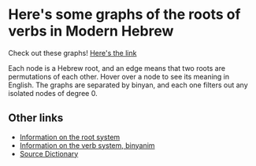 # Here's some graphs of the roots of verbs in Modern Hebrew
Check out these graphs! [Here's the link](html/)

Each node is a Hebrew root, and an edge means that two roots are permutations of each other.
Hover over a node to see its meaning in English.
The graphs are separated by binyan, and each one filters out any isolated nodes of degree 0. 

## Other links
- [Information on the root system](https://en.wikipedia.org/wiki/Semitic_root)
- [Information on the verb system, binyanim](https://en.wikipedia.org/wiki/Modern_Hebrew_verbs)
- [Source Dictionary](https://www.pealim.com/dict/)
